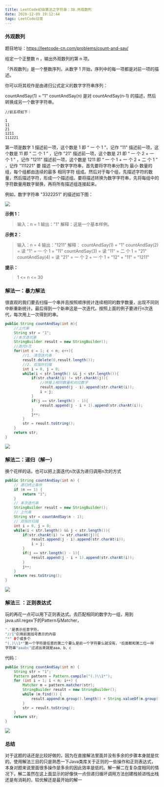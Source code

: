 ```yaml
---
title: LeetCode初级算法之字符串：38.外观数列
date: 2020-12-09 19:12:44
tags: LeetCode日常
---
```


### 外观数列

题目地址：https://leetcode-cn.com/problems/count-and-say/

给定一个正整数 n ，输出外观数列的第 n 项。<!--more-->

「外观数列」是一个整数序列，从数字 1 开始，序列中的每一项都是对前一项的描述。

你可以将其视作是由递归公式定义的数字字符串序列：

countAndSay(1) = "1"
countAndSay(n) 是对 countAndSay(n-1) 的描述，然后转换成另一个数字字符串。

```
//前五项如下：

1
11
21
1211
111221
```

第一项是数字 1 
描述前一项，这个数是 1 即 “ 一 个 1 ”，记作 "11"
描述前一项，这个数是 11 即 “ 二 个 1 ” ，记作 "21"
描述前一项，这个数是 21 即 “ 一 个 2 + 一 个 1 ” ，记作 "1211"
描述前一项，这个数是 1211 即 “ 一 个 1 + 一 个 2 + 二 个 1 ” ，记作 "111221"
要 描述 一个数字字符串，首先要将字符串分割为 最小 数量的组，每个组都由连续的最多 相同字符 组成。然后对于每个组，先描述字符的数量，然后描述字符，形成一个描述组。要将描述转换为数字字符串，先将每组中的字符数量用数字替换，再将所有描述组连接起来。

例如，数字字符串 "3322251" 的描述如下图：

![](https://gitee.com/Jasper-zh/blogImage/raw/master/%E5%A4%96%E8%A7%82%E6%95%B0%E5%88%97/countandsay.jpg)

**示例 1：**

> 输入：n = 1
> 输出："1"
> 解释：这是一个基本样例。

**示例 2：**

> 输入：n = 4
> 输出："1211"
> 解释：
> countAndSay(1) = "1"
> countAndSay(2) = 读 "1" = 一 个 1 = "11"
> countAndSay(3) = 读 "11" = 二 个 1 = "21"
> countAndSay(4) = 读 "21" = 一 个 2 + 一 个 1 = "12" + "11" = "1211"

**提示：**

> 1 <= n <= 30



### 解法一：暴力解法

很直观的我们要去扫描一个串并且按照顺序统计连续相同的数字数量，出现不同则中断重新统计。最后得到一个新串这是一次迭代。按照上面的例子要进行n次迭代，每次用上一次得到的串。

```java
public String countAndSay(int n){
    //上代串
    String str = "1";
    //本次迭代串
    StringBuilder result = new StringBuilder();
    //迭代n次
    for(int c = 1; c < n; c++){
        //1. 清空迭代串
        result.delete(0,result.length());
        //2. 双指针扫描
        int i = 0, j = 0;
        while(i < str.length() && j < str.length()){
            if(str.charAt(i) != str.charAt(j)){
                //拼接上相同数量和对应数字
                result.append(j - i).append(str.charAt(i));
                i = j;
            }
            if(j == str.length() - 1){
                result.append(j - i + 1).append(str.charAt(i));
            }
            j++;    
        }
        str = result.toString();
    }
    return str;
}
```

![](https://gitee.com/Jasper-zh/blogImage/raw/master/%E5%A4%96%E8%A7%82%E6%95%B0%E5%88%97/1.png)

### 解法二：递归（解一）

换个花样的话，也可以把上面迭代n次该为递归调用n次的方式

```java
public String countAndSay(int n) {
    // 递归终止条件
    if (n == 1) {
        return "1";
    }
    // 本次迭代串
    StringBuilder result = new StringBuilder();
    // 上代串
    String str = countAndSay(n - 1);
    // 双指针扫描
    int i = 0, j = 0;
    while(i < str.length() && j < str.length()){
        if(str.charAt(i) != str.charAt(j)){
            result.append(j - i).append(str.charAt(i));
            i = j;
        }
        if(j == str.length() - 1){
            result.append(j - i + 1).append(str.charAt(i));
        }
        j++;    
    }
    return res.toString();
}
```

![](https://gitee.com/Jasper-zh/blogImage/raw/master/%E5%A4%96%E8%A7%82%E6%95%B0%E5%88%97/2.png)

### 解法三 ：正则表达式

玩的再花一点可以用下正则表达式。去匹配相同的数字为一组，用到java.util.regex下的Pattern与Matcher，

```java
"."是表示任意字符，
"//1"引用前面括号表示的内容
"*" 0个或多个
"(.)\\1*"第一个字符是任意的第二个要么是前一个字符要么就没有，*后面都和第二位一样
字符串"aaabc"过滤出来就是aaa、b、c
```

代码：

```java
public String countAndSay(int n) {
    String str = "1";
    Pattern pattern = Pattern.compile("(.)\\1*");
    for (int i = 1; i < n; i++) {
        Matcher m = pattern.matcher(str);
        StringBuilder result = new StringBuilder();
        while (m.find()) {
            result.append(m.group().length() + String.valueOf(m.group().charAt(0)));
        }
        str = result.toString();
    }
    return str;
}
```

![](https://gitee.com/Jasper-zh/blogImage/raw/master/%E5%A4%96%E8%A7%82%E6%95%B0%E5%88%97/3.png)

### 总结

对于这题的话还是比较好做的，因为在直接解法里面并没有多余的步骤本身就是优的。使用解法三目的只是熟悉一下Java类库关于正则的一些操作和正则表达式，本身对题来说里面很多操作是多余的因此效率是低的。解一解二在复杂度相同的情况下，解二虽然在这上面显示的好像快一点但递归循环调用方法创建栈帧进栈出栈还是有消耗的，较优解还是最开始的解一